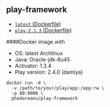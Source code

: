 ## play-framework

* [`latest` (Dockerfile)](https://github.com/phedoreanu/play-framework/blob/master/Dockerfile)
* [`play-2.1.3` (Dockerfile)](https://github.com/phedoreanu/play-framework/blob/play-2.1.3/Dockerfile)

####Docker image with
* OS: latest Archlinux
* Java: Oracle-jdk-8u45
* Activator: 1.3.4
* Play version: 2.4.0 (damiya)

```
docker run -d \
  -v /path/to/your/play/app:/app:rw \
  -p 80:9000 \
  phedoreanu/play-framework
```
